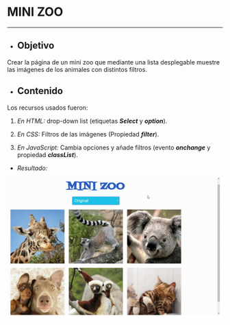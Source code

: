 # **MINI ZOO**
-------

- ## **Objetivo**

Crear la página de un mini zoo que mediante una lista desplegable muestre las imágenes de los animales con distintos filtros.

- ## **Contenido**

Los recursos usados fueron: 

1. _En HTML:_ drop-down list (etiquetas ___Select___ y ___option___).

2. _En CSS:_ Filtros de las imágenes (Propiedad ___filter___).

3. _En JavaScript:_ Cambia opciones y añade filtros (evento ___onchange___ y propiedad ___classList___).



- _Resultado:_

![mini](assets/images/mini.png)
